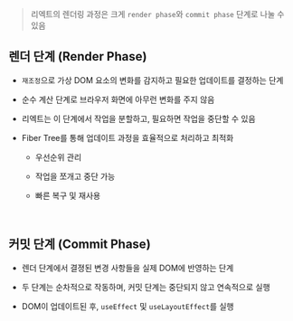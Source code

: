 > 리엑트의 렌더링 과정은 크게 `render phase`와 `commit phase` 단계로 나눌 수 있음

## 렌더 단계 (Render Phase)

- `재조정`으로 가상 DOM 요소의 변화를 감지하고 필요한 업데이트를 결정하는 단계

- 순수 계산 단계로 브라우저 화면에 아무런 변화를 주지 않음

- 리엑트는 이 단계에서 작업을 분할하고, 필요하면 작업을 중단할 수 있음

- Fiber Tree를 통해 업데이트 과정을 효율적으로 처리하고 최적화

  - 우선순위 관리

  - 작업을 쪼개고 중단 가능

  - 빠른 복구 및 재사용

<br/>

## 커밋 단계 (Commit Phase)

- 렌더 단계에서 결졍된 변경 사항들을 실제 DOM에 반영하는 단계

- 두 단계는 순차적으로 작동하며, 커밋 단계는 중단되지 않고 연속적으로 실행

- DOM이 업데이트된 후, `useEffect` 및 `useLayoutEffect`를 실행

<br/>
